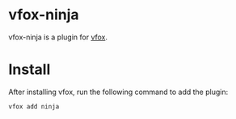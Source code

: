 # vfox-ninja

vfox-ninja is a plugin for [vfox](https://vfox.lhan.me/).

# Install

After installing vfox, run the following command to add the plugin:

```bash
vfox add ninja
```
